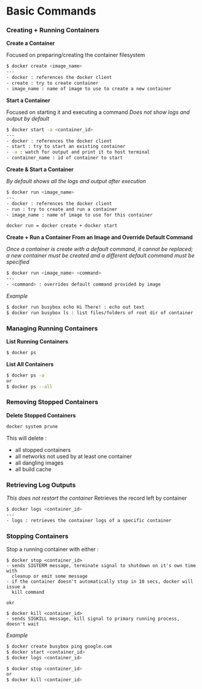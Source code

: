 # Basic Commands


### Creating + Running Containers

**Create a Container**

Focused on preparing/creating the container filesystem
```bash
$ docker create <image_name>
---
- docker : references the docker client
- create : try to create container
- image_name : name of image to use to create a new container
```

**Start a Container**

Focused on starting it and executing a command
*Does not show logs and output by default*

```bash
$ docker start -a <container_id>
---
- docker : references the docker client
- start : try to start an existing container
- -a : watch for output and print it to host terminal
- container_name : id of container to start
```

**Create & Start a Container**

*By default shows all the logs and output after execution*
```bash
$ docker run <image_name>
---
- docker : references the docker client
- run : try to create and run a container
- image_name : name of image to use for this container

docker run = docker create + docker start
```



**Create + Run a Container From an Image and Override Default Command**

*Once a container is create with a default command, it cannot be replaced; a new
container must be created and a different default command must be specified*

```bash
$ docker run <image_name> <command>
---
- <command> : overrides default command provided by image
```

*Example*

```bash
$ docker run busybox echo Hi There! : echo out text
$ docker run busybox ls : list files/folders of root dir of container
```


### Managing Running Containers

**List Running Containers**

```bash
$ docker ps
```

**List All Containers**
```bash
$ docker ps -a
or
$ docker ps --all
```



### Removing Stopped Containers

**Delete Stopped Containers**
```bash
docker system prune
```

This will delete :
- all stopped containers
- all networks not used by at least one container
- all dangling images
- all build cache



### Retrieving Log Outputs

*This does not restart the container*
Retrieves the record left by container
```bash
$ docker logs <container_id>
---
- logs : retrieves the container logs of a specific container
```



### Stopping Containers

Stop a running container with either :
```
$ docker stop <container_id>
- sends SIGTERM message, terminate signal to shutdown on it's own time with
  cleanup or emit some message
- if the container doesn't automatically stop in 10 secs, docker will issue a
  kill command

okr

$ docker kill <container_id>
- sends SIGKILL message, kill signal to primary running process, doesn't wait
```

*Example*
```bash
$ docker create busybox ping google.com
$ docker start <container_id>
$ docker logs <container_id>

$ docker stop <container_id>
or
$ docker kill <container_id>
```

